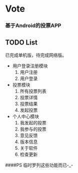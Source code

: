# Vote
### 基于Android的投票APP

## TODO List
已完成单机版，待完成网络版。

* 用户登录注册模块
	1. 用户注册
	2. 用户登录
* 投票模块
	1. 所有投票列表
	2. 投票详情
	3. 投票结果
	4. 发起投票
* 个人中心模块
	1. 我发起的投票
	2. 我参与的投票
	3. 意见反馈
	4. 版本信息
	5. 关于软件
	6. 检查更新

####PS
临时罗列这些功能而已-_-
